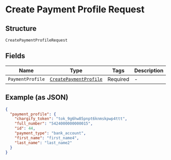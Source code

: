 
# Create Payment Profile Request

## Structure

`CreatePaymentProfileRequest`

## Fields

| Name | Type | Tags | Description |
|  --- | --- | --- | --- |
| `PaymentProfile` | [`CreatePaymentProfile`](../../doc/models/create-payment-profile.md) | Required | - |

## Example (as JSON)

```json
{
  "payment_profile": {
    "chargify_token": "tok_9g6hw85pnpt6knmskpwp4ttt",
    "full_number": "5424000000000015",
    "id": 44,
    "payment_type": "bank_account",
    "first_name": "first_name4",
    "last_name": "last_name2"
  }
}
```


